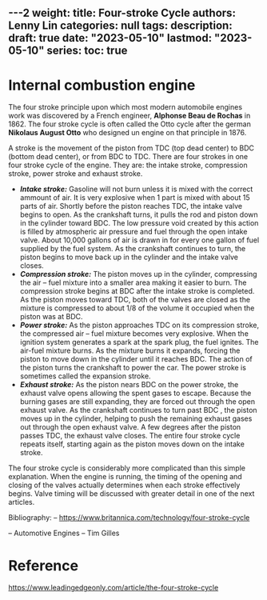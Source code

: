 ---2
weight:
title: Four-stroke Cycle
authors: Lenny Lin
categories: null
tags: 
description: 
draft: true
date: "2023-05-10"
lastmod: "2023-05-10"
series:
toc: true
---


<!--more-->


# Internal combustion engine

The four stroke principle upon which most modern automobile engines work was discovered by a French engineer, **Alphonse Beau de Rochas** in 1862. The four stroke cycle is often called the Otto cycle after the german **Nikolaus August Otto** who designed un engine on that principle in 1876.

A stroke is the movement of the piston from TDC (top dead center) to BDC (bottom dead center), or from BDC to TDC. There are four strokes in one four stroke cycle of the engine. They are: the intake stroke, compression stroke, power stroke and exhaust stroke.

- ***Intake stroke:*** Gasoline will not burn unless it is mixed with the correct ammount of air. It is very explosive when 1 part is mixed with about 15 parts of air. Shortly before the piston reaches TDC, the intake valve begins to open. As the crankshaft turns, it pulls the rod and piston down in the cylinder toward BDC. The low pressure void created by this action is filled by atmospheric air pressure and fuel through the open intake valve. About 10,000 gallons of air is drawn in for every one gallon of fuel supplied by the fuel system. As the crankshaft continues to turn, the piston begins to move back up in the cylinder and the intake valve closes.
- ***Compression stroke:*** The piston moves up in the cylinder, compressing the air – fuel mixture into a smaller area making it easier to burn. The compression stroke begins at BDC after the intake stroke is completed. As the piston moves toward TDC, both of the valves are closed as the mixture is compressed to about 1/8 of the volume it occupied when the piston was at BDC.
- ***Power stroke:*** As the piston approaches TDC on its compression stroke, the compressed air – fuel mixture becomes very explosive. When the ignition system generates a spark at the spark plug, the fuel ignites. The air-fuel mixture burns. As the mixture burns it expands, forcing the piston to move down in the cylinder until it reaches BDC. The action of the piston turns the crankshaft to power the car. The power stroke is sometimes called the expansion stroke.
- ***Exhaust stroke:*** As the piston nears BDC on the power stroke, the exhaust valve opens allowing the spent gases to escape. Because the burning gases are still expanding, they are forced out through the open exhaust valve. As the crankshaft continues to turn past BDC , the piston moves up in the cylinder, helping to push the remaining exhaust gases out through the open exhaust valve. A few degrees after the piston passes TDC, the exhaust valve closes. The entire four stroke cycle repeats itself, starting again as the piston moves down on the intake stroke.

The four stroke cycle is considerably more complicated than this simple explanation. When the engine is running, the timing of the opening and closing of the valves actually determines when each stroke effectively begins. Valve timing will be discussed with greater detail in one of the next articles.

Bibliography: – https://www.britannica.com/technology/four-stroke-cycle

– Automotive Engines – Tim Gilles

# Reference

https://www.leadingedgeonly.com/article/the-four-stroke-cycle

